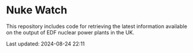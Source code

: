 # Nuke Watch

This repository includes code for retrieving the latest information available on the output of EDF nuclear power plants in the UK.

Last updated: 2024-08-24 22:11